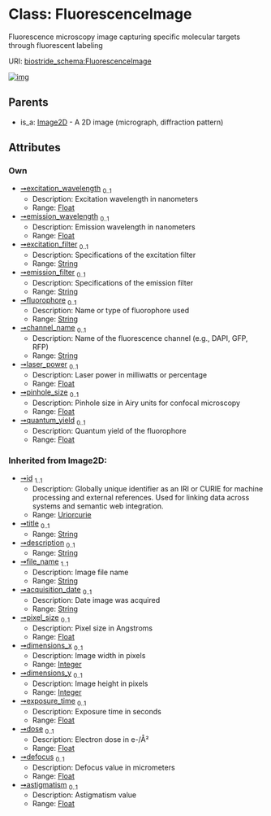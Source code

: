 
# Class: FluorescenceImage

Fluorescence microscopy image capturing specific molecular targets through fluorescent labeling

URI: [biostride_schema:FluorescenceImage](https://w3id.org/biostride/schema/FluorescenceImage)


[![img](https://yuml.me/diagram/nofunky;dir:TB/class/[Image2D],[Image2D]^-[FluorescenceImage&#124;excitation_wavelength:float%20%3F;emission_wavelength:float%20%3F;excitation_filter:string%20%3F;emission_filter:string%20%3F;fluorophore:string%20%3F;channel_name:string%20%3F;laser_power:float%20%3F;pinhole_size:float%20%3F;quantum_yield:float%20%3F;defocus(i):float%20%3F;astigmatism(i):float%20%3F;file_name(i):string;acquisition_date(i):string%20%3F;pixel_size(i):float%20%3F;dimensions_x(i):integer%20%3F;dimensions_y(i):integer%20%3F;exposure_time(i):float%20%3F;dose(i):float%20%3F;id(i):uriorcurie;title(i):string%20%3F;description(i):string%20%3F])](https://yuml.me/diagram/nofunky;dir:TB/class/[Image2D],[Image2D]^-[FluorescenceImage&#124;excitation_wavelength:float%20%3F;emission_wavelength:float%20%3F;excitation_filter:string%20%3F;emission_filter:string%20%3F;fluorophore:string%20%3F;channel_name:string%20%3F;laser_power:float%20%3F;pinhole_size:float%20%3F;quantum_yield:float%20%3F;defocus(i):float%20%3F;astigmatism(i):float%20%3F;file_name(i):string;acquisition_date(i):string%20%3F;pixel_size(i):float%20%3F;dimensions_x(i):integer%20%3F;dimensions_y(i):integer%20%3F;exposure_time(i):float%20%3F;dose(i):float%20%3F;id(i):uriorcurie;title(i):string%20%3F;description(i):string%20%3F])

## Parents

 *  is_a: [Image2D](Image2D.md) - A 2D image (micrograph, diffraction pattern)

## Attributes


### Own

 * [➞excitation_wavelength](fluorescenceImage__excitation_wavelength.md)  <sub>0..1</sub>
     * Description: Excitation wavelength in nanometers
     * Range: [Float](types/Float.md)
 * [➞emission_wavelength](fluorescenceImage__emission_wavelength.md)  <sub>0..1</sub>
     * Description: Emission wavelength in nanometers
     * Range: [Float](types/Float.md)
 * [➞excitation_filter](fluorescenceImage__excitation_filter.md)  <sub>0..1</sub>
     * Description: Specifications of the excitation filter
     * Range: [String](types/String.md)
 * [➞emission_filter](fluorescenceImage__emission_filter.md)  <sub>0..1</sub>
     * Description: Specifications of the emission filter
     * Range: [String](types/String.md)
 * [➞fluorophore](fluorescenceImage__fluorophore.md)  <sub>0..1</sub>
     * Description: Name or type of fluorophore used
     * Range: [String](types/String.md)
 * [➞channel_name](fluorescenceImage__channel_name.md)  <sub>0..1</sub>
     * Description: Name of the fluorescence channel (e.g., DAPI, GFP, RFP)
     * Range: [String](types/String.md)
 * [➞laser_power](fluorescenceImage__laser_power.md)  <sub>0..1</sub>
     * Description: Laser power in milliwatts or percentage
     * Range: [Float](types/Float.md)
 * [➞pinhole_size](fluorescenceImage__pinhole_size.md)  <sub>0..1</sub>
     * Description: Pinhole size in Airy units for confocal microscopy
     * Range: [Float](types/Float.md)
 * [➞quantum_yield](fluorescenceImage__quantum_yield.md)  <sub>0..1</sub>
     * Description: Quantum yield of the fluorophore
     * Range: [Float](types/Float.md)

### Inherited from Image2D:

 * [➞id](namedThing__id.md)  <sub>1..1</sub>
     * Description: Globally unique identifier as an IRI or CURIE for machine processing and external references. Used for linking data across systems and semantic web integration.
     * Range: [Uriorcurie](types/Uriorcurie.md)
 * [➞title](namedThing__title.md)  <sub>0..1</sub>
     * Range: [String](types/String.md)
 * [➞description](namedThing__description.md)  <sub>0..1</sub>
     * Range: [String](types/String.md)
 * [➞file_name](image__file_name.md)  <sub>1..1</sub>
     * Description: Image file name
     * Range: [String](types/String.md)
 * [➞acquisition_date](image__acquisition_date.md)  <sub>0..1</sub>
     * Description: Date image was acquired
     * Range: [String](types/String.md)
 * [➞pixel_size](image__pixel_size.md)  <sub>0..1</sub>
     * Description: Pixel size in Angstroms
     * Range: [Float](types/Float.md)
 * [➞dimensions_x](image__dimensions_x.md)  <sub>0..1</sub>
     * Description: Image width in pixels
     * Range: [Integer](types/Integer.md)
 * [➞dimensions_y](image__dimensions_y.md)  <sub>0..1</sub>
     * Description: Image height in pixels
     * Range: [Integer](types/Integer.md)
 * [➞exposure_time](image__exposure_time.md)  <sub>0..1</sub>
     * Description: Exposure time in seconds
     * Range: [Float](types/Float.md)
 * [➞dose](image__dose.md)  <sub>0..1</sub>
     * Description: Electron dose in e-/Å²
     * Range: [Float](types/Float.md)
 * [➞defocus](image2D__defocus.md)  <sub>0..1</sub>
     * Description: Defocus value in micrometers
     * Range: [Float](types/Float.md)
 * [➞astigmatism](image2D__astigmatism.md)  <sub>0..1</sub>
     * Description: Astigmatism value
     * Range: [Float](types/Float.md)

